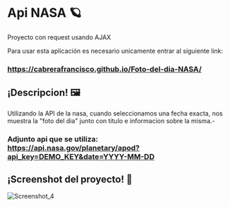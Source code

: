 # Api NASA :ringed_planet:
Proyecto con request usando AJAX

Para usar esta aplicación es necesario unicamente entrar al siguiente link: 
### https://cabrerafrancisco.github.io/Foto-del-dia-NASA/

## ¡Descripcion! :framed_picture:
Utilizando la API de la nasa, cuando seleccionamos una fecha exacta, nos muestra la "foto del dia" junto con titulo e informacion sobre la misma.-
### Adjunto api que se utiliza: https://api.nasa.gov/planetary/apod?api_key=DEMO_KEY&date=YYYY-MM-DD 


## ¡Screenshot del proyecto! :star2:
![Screenshot_4](https://user-images.githubusercontent.com/45265068/120107356-2733cb80-c137-11eb-8be8-1d162dafc17e.png)
